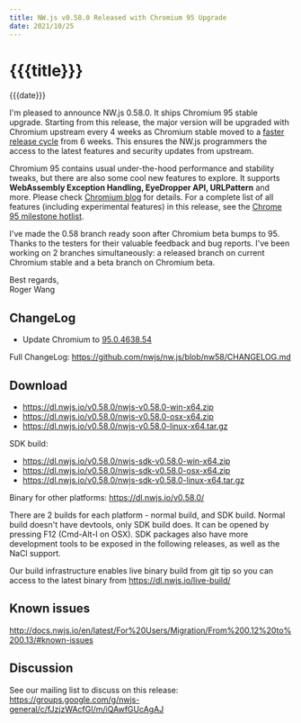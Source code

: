 ```yaml
---
title: NW.js v0.58.0 Released with Chromium 95 Upgrade
date: 2021/10/25
---
```

# {{{title}}}
{{{date}}}

I'm pleased to announce NW.js 0.58.0. It ships Chromium 95 stable upgrade. Starting from this release, the major version will be upgraded with Chromium upstream every 4 weeks as Chromium stable moved to a [faster release cycle](https://chromium.googlesource.com/chromium/src/+/refs/heads/main/docs/process/release_cycle.md) from 6 weeks. This ensures the NW.js programmers the access to the latest features and security updates from upstream.

Chromium 95 contains usual under-the-hood performance and stability tweaks, but there are also some cool new features to explore. It supports **WebAssembly Exception Handling, EyeDropper API, URLPattern** and more. Please check [Chromium blog](https://blog.chromium.org/2021/09/chrome-95-beta-secure-payment.html) for details. For a complete list of all features (including experimental features) in this release, see the [Chrome 95 milestone hotlist](https://www.chromestatus.com/features#milestone=95).

I've made the 0.58 branch ready soon after Chromium beta bumps to 95. Thanks to the testers for their valuable feedback and bug reports. I've been working on 2 branches simultaneously: a released branch on current Chromium stable and a beta branch on Chromium beta.

Best regards,  
Roger Wang

## ChangeLog

- Update Chromium to [95.0.4638.54](https://chromereleases.googleblog.com/2021/10/stable-channel-update-for-desktop_19.html)

Full ChangeLog: https://github.com/nwjs/nw.js/blob/nw58/CHANGELOG.md

## Download 

* https://dl.nwjs.io/v0.58.0/nwjs-v0.58.0-win-x64.zip 
* https://dl.nwjs.io/v0.58.0/nwjs-v0.58.0-osx-x64.zip 
* https://dl.nwjs.io/v0.58.0/nwjs-v0.58.0-linux-x64.tar.gz 

SDK build: 
* https://dl.nwjs.io/v0.58.0/nwjs-sdk-v0.58.0-win-x64.zip 
* https://dl.nwjs.io/v0.58.0/nwjs-sdk-v0.58.0-osx-x64.zip 
* https://dl.nwjs.io/v0.58.0/nwjs-sdk-v0.58.0-linux-x64.tar.gz 

Binary for other platforms: https://dl.nwjs.io/v0.58.0/ 

There are 2 builds for each platform - normal build, and SDK build. Normal build doesn't have devtools, only SDK build does. lt can be opened by pressing F12 (Cmd-Alt-I on OSX). SDK packages also have more development tools to be exposed in the following releases, as well as the NaCl support.

Our build infrastructure enables live binary build from git tip so you can access to the latest binary from https://dl.nwjs.io/live-build/ 

## Known issues 

http://docs.nwjs.io/en/latest/For%20Users/Migration/From%200.12%20to%200.13/#known-issues

## Discussion

See our mailing list to discuss on this release: https://groups.google.com/g/nwjs-general/c/fJzjzWAcfGI/m/iQAwfGUcAgAJ
